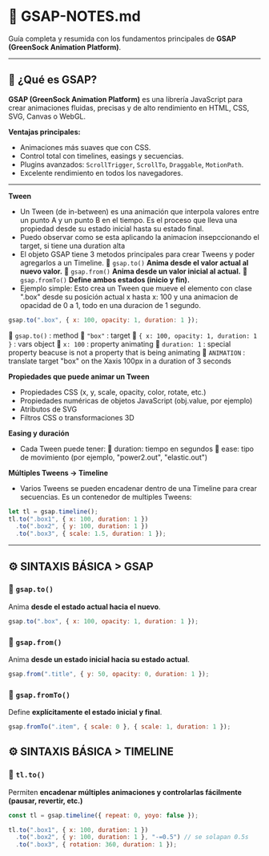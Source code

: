 # 🌿 GSAP-NOTES.md

Guía completa y resumida con los fundamentos principales de **GSAP (GreenSock Animation Platform)**.

---

## 🚀 ¿Qué es GSAP?

**GSAP (GreenSock Animation Platform)** es una librería JavaScript para crear animaciones fluidas, precisas y de alto rendimiento en HTML, CSS, SVG, Canvas o WebGL.

**Ventajas principales:**
- Animaciones más suaves que con CSS.
- Control total con timelines, easings y secuencias.
- Plugins avanzados: `ScrollTrigger`, `ScrollTo`, `Draggable`, `MotionPath`.
- Excelente rendimiento en todos los navegadores.

---

**Tween**
- Un Tween (de in-between) es una animación que interpola valores entre un punto A y un punto B en el tiempo. Es el proceso que lleva una propiedad desde su estado inicial hasta su estado final. 
- Puedo observar como se esta aplicando la animacion insepccionando el target, si tiene una duration alta
- El objeto GSAP tiene 3 metodos principales para crear Tweens y poder agregarlos a un Timeline.
🔹 `gsap.to()` **Anima desde el valor actual al nuevo valor.**
🔹 `gsap.from()` **Anima desde un valor inicial al actual.**
🔹 `gsap.fromTo()` **Define ambos estados (inicio y fin).**
- Ejemplo simple: Esto crea un Tween que mueve el elemento con clase ".box" desde su posición actual x hasta x: 100 y una animacion de opacidad de 0 a 1, todo en una duracion de 1 segundo.
```js
gsap.to(".box", { x: 100, opacity: 1, duration: 1 });
```
🔹 `gsap.to()`                            : method
🔹 `"box"`                                : target
🔹 `{ x: 100, opacity: 1, duration: 1 }`  : vars object
🔹 `x: 100`                               : property animating
🔹 `duration: 1`                          : special property beacuse is not a property that is being animating
🔹 `ANIMATION`                            : translate target "box" on the Xaxis 100px in a duration of 3 seconds

**Propiedades que puede animar un Tween**
- Propiedades CSS (x, y, scale, opacity, color, rotate, etc.)
- Propiedades numéricas de objetos JavaScript (obj.value, por ejemplo)
- Atributos de SVG
- Filtros CSS o transformaciones 3D

**Easing y duración**
- Cada Tween puede tener:
🔹 duration: tiempo en segundos
🔹 ease: tipo de movimiento (por ejemplo, "power2.out", "elastic.out")

**Múltiples Tweens → Timeline**
- Varios Tweens se pueden encadenar dentro de una Timeline para crear secuencias. Es un contenedor de multiples Tweens:
```js
let tl = gsap.timeline();
tl.to(".box1", { x: 100, duration: 1 })
  .to(".box2", { y: 100, duration: 1 })
  .to(".box3", { scale: 1.5, duration: 1 });
```

---

## ⚙️ SINTAXIS BÁSICA > GSAP

### 🔹 `gsap.to()`
Anima **desde el estado actual hacia el nuevo**.

```js
gsap.to(".box", { x: 100, opacity: 1, duration: 1 });
```

### 🔹 `gsap.from()`
Anima **desde un estado inicial hacia su estado actual**.

```js
gsap.from(".title", { y: 50, opacity: 0, duration: 1 });
```

### 🔹 `gsap.fromTo()`
Define **explícitamente el estado inicial y final**.

```js
gsap.fromTo(".item", { scale: 0 }, { scale: 1, duration: 1 });
```


## ⚙️ SINTAXIS BÁSICA > TIMELINE

### 🔹 `tl.to()`
Permiten **encadenar múltiples animaciones y controlarlas fácilmente (pausar, revertir, etc.)**

```js
const tl = gsap.timeline({ repeat: 0, yoyo: false });

tl.to(".box1", { x: 100, duration: 1 })
  .to(".box2", { y: 100, duration: 1 }, "-=0.5") // se solapan 0.5s
  .to(".box3", { rotation: 360, duration: 1 });

```